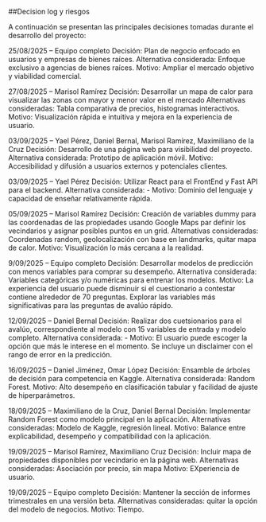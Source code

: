 ##Decision log y riesgos

A continuación se presentan las principales decisiones tomadas durante el desarrollo del proyecto:

25/08/2025 – Equipo completo
Decisión: Plan de negocio enfocado en usuarios y empresas de bienes raíces.
Alternativa considerada: Enfoque exclusivo a agencias de bienes raíces.
Motivo: Ampliar el mercado objetivo y viabilidad comercial.

27/08/2025 – Marisol Ramírez
Decisión: Desarrollar un mapa de calor para visualizar las zonas con mayor y menor valor en el mercado
Alternativas consideradas: Tabla comparativa de precios, histogramas interactivos.
Motivo: Visualización rápida e intuitiva y mejora en la experiencia de usuario.

03/09/2025 – Yael Pérez, Daniel Bernal, Marisol Ramírez, Maximiliano de la Cruz
Decisión: Desarrollo de una página web para visibilidad del proyecto.
Alternativa considerada: Prototipo de aplicación móvil.
Motivo: Accesibilidad y difusión a usuarios externos y potenciales clientes.

03/09/2025 – Yael Pérez
Decisión: Utilizar React para el FrontEnd y Fast API para el backend.
Alternativa considerada: -
Motivo: Dominio del lenguaje y capacidad de enseñar relativamente rápida.

05/09/2025   – Marisol Ramírez
Decisión: Creación de variables dummy para las coordenadas de las propiedades usando Google Maps
par definir los vecindarios y asignar posibles puntos en un grid. 
Alternativas consideradas: Coordenadas random, geolocalización con base en landmarks, quitar mapa de calor.
Motivo: Visualización lo más cercana a la realidad.


9/09/2025  – Equipo completo
Decisión: Desarrollar modelos de predicción con menos variables para comprar su desempeño. 
Alternativa considerada: Variables categóricas y/o numéricas para entrenar los modelos.
Motivo: La experiencia del usuario puede disminuir si el cuestionario a contestar contiene 
alrededor de 70 preguntas. Explorar las variables más significativas para las preguntas de 
avalúo rápido. 

12/09/2025  – Daniel Bernal
Decisión: Realizar dos cuetsionarios para el avalúo, correspondiente al modelo con 15 variables
de entrada y modelo completo.
Alternativa considerada: -
Motivo: El usuario puede escoger la opción que más le interese en el momento. Se incluye un
disclaimer con el rango de error en la predicción.


16/09/2025 – Daniel Jiménez, Omar López
Decisión: Ensamble de árboles de decisión para competencia en Kaggle.
Alternativa considerada: Random Forest.
Motivo: Alto desempeño en clasificación tabular y facilidad de ajuste de hiperparámetros.


18/09/2025 – Maximiliano de la Cruz, Daniel Bernal
Decisión: Implementar Random Forest como modelo principal en la aplicación.
Alternativas consideradas: Modelo de Kaggle, regresión lineal.
Motivo: Balance entre explicabilidad, desempeño y compatibilidad con la aplicación.


19/09/2025   – Marisol Ramírez, Maximiliano Cruz 
Decisión: Incluir mapa de propiedades disponibles por vecindario en la página web.
Alternativas consideradas: Asociación por precio, sin mapa
Motivo: EXperiencia de usuario. 


19/09/2025   – Equipo completo
Decisión: Mantener la sección de informes trimestrales en una versión beta.
Alternativas consideradas: quitar la opción del modelo de negocios.
Motivo: Tiempo. 


